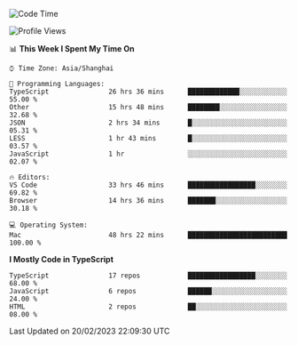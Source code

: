 <!--START_SECTION:waka-->
![Code Time](http://img.shields.io/badge/Code%20Time-3%2C832%20hrs%2049%20mins-blue)

![Profile Views](http://img.shields.io/badge/Profile%20Views-1-blue)

📊 **This Week I Spent My Time On** 

```text
⌚︎ Time Zone: Asia/Shanghai

💬 Programming Languages: 
TypeScript               26 hrs 36 mins      █████████████░░░░░░░░░░░░   55.00 % 
Other                    15 hrs 48 mins      ████████░░░░░░░░░░░░░░░░░   32.68 % 
JSON                     2 hrs 34 mins       █░░░░░░░░░░░░░░░░░░░░░░░░   05.31 % 
LESS                     1 hr 43 mins        █░░░░░░░░░░░░░░░░░░░░░░░░   03.57 % 
JavaScript               1 hr                ░░░░░░░░░░░░░░░░░░░░░░░░░   02.07 % 

🔥 Editors: 
VS Code                  33 hrs 46 mins      █████████████████░░░░░░░░   69.82 % 
Browser                  14 hrs 36 mins      ███████░░░░░░░░░░░░░░░░░░   30.18 % 

💻 Operating System: 
Mac                      48 hrs 22 mins      █████████████████████████   100.00 % 

```

**I Mostly Code in TypeScript** 

```text
TypeScript               17 repos            █████████████████░░░░░░░░   68.00 % 
JavaScript               6 repos             ██████░░░░░░░░░░░░░░░░░░░   24.00 % 
HTML                     2 repos             ██░░░░░░░░░░░░░░░░░░░░░░░   08.00 % 

```



 Last Updated on 20/02/2023 22:09:30 UTC
<!--END_SECTION:waka-->
